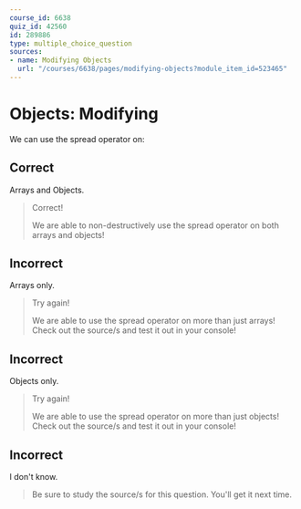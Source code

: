 ```yaml
---
course_id: 6638
quiz_id: 42560
id: 289886
type: multiple_choice_question
sources:
- name: Modifying Objects
  url: "/courses/6638/pages/modifying-objects?module_item_id=523465"
---
```


# Objects: Modifying

We can use the spread operator on:

## Correct

Arrays and Objects.

> Correct!
> 
> We are able to non-destructively use the spread operator on both arrays and
> objects!

## Incorrect

Arrays only.

> Try again!
> 
> We are able to use the spread operator on more than just arrays! Check out the
> source/s and test it out in your console!

## Incorrect

Objects only.

> Try again!
> 
> We are able to use the spread operator on more than just objects! Check out the
> source/s and test it out in your console!

## Incorrect

I don't know.

> Be sure to study the source/s for this question. You'll get it next time.
